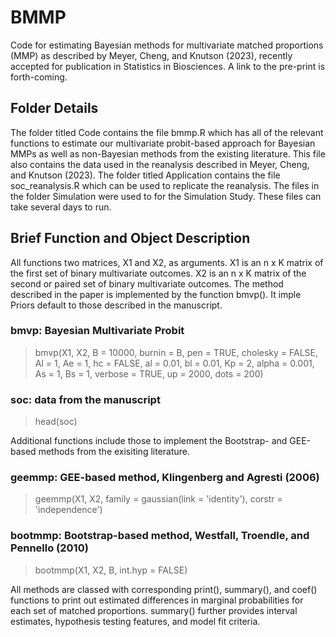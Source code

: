 # BMMP

Code for estimating Bayesian methods for multivariate matched proportions (MMP) as described by Meyer, Cheng, and Knutson (2023), recently accepted for publication in Statistics in Biosciences. A link to the pre-print is forth-coming.

## Folder Details

The folder titled Code contains the file bmmp.R which has all of the relevant functions to estimate our multivariate probit-based approach for Bayesian MMPs as well as non-Bayesian methods from the existing literature. This file also contains the data used in the reanalysis described in Meyer, Cheng, and Knutson (2023). The folder titled Application contains the file soc_reanalysis.R which can be used to replicate the reanalysis. The files in the folder Simulation were used to for the Simulation Study. These files can take several days to run.

## Brief Function and Object Description

All functions two matrices, X1 and X2, as arguments. X1 is an n x K matrix of the first set of binary multivariate outcomes. X2 is an n x K matrix of the second or paired set of binary multivariate outcomes. The method described in the paper is implemented by the function bmvp(). It imple Priors default to those described in the manuscript. 

### bmvp: Bayesian Multivariate Probit

> bmvp(X1, X2, B = 10000, burnin = B, pen = TRUE, cholesky = FALSE,
>      Al = 1, Ae = 1, hc = FALSE, al = 0.01, bl = 0.01,
>      Kp = 2, alpha = 0.001, As = 1, Bs = 1,
>      verbose = TRUE, up = 2000, dots = 200)

### soc: data from the manuscript

> head(soc)

Additional functions include those to implement the Bootstrap- and GEE-based methods from the exisiting literature.

### geemmp: GEE-based method, Klingenberg and Agresti (2006)

> geemmp(X1, X2, family = gaussian(link = 'identity'), corstr = 'independence')

### bootmmp: Bootstrap-based method, Westfall, Troendle, and Pennello (2010)

> bootmmp(X1, X2, B, int.hyp = FALSE)

All methods are classed with corresponding print(), summary(), and coef() functions to print out estimated differences in marginal probabilities for each set of matched proportions. summary() further provides interval estimates, hypothesis testing features, and model fit criteria.
